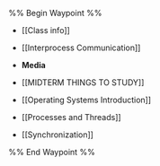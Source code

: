 %% Begin Waypoint %%
- [[Class info]]
- [[Interprocess Communication]]
- **Media**

- [[MIDTERM THINGS TO STUDY]]
- [[Operating Systems Introduction]]
- [[Processes and Threads]]
- [[Synchronization]]

%% End Waypoint %%
